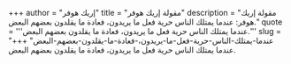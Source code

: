 +++
author = "إريك هوفر"
title = "مقولة إريك هوفر"
description = "مقولة إريك هوفر: عندما يمتلك الناس حرية فعل ما يريدون، فعادة ما يقلدون بعضهم البعض."
quote = '''عندما يمتلك الناس حرية فعل ما يريدون، فعادة ما يقلدون بعضهم البعض.'''
slug = "عندما-يمتلك-الناس-حرية-فعل-ما-يريدون،-فعادة-ما-يقلدون-بعضهم-البعض"
+++
عندما يمتلك الناس حرية فعل ما يريدون، فعادة ما يقلدون بعضهم البعض.

